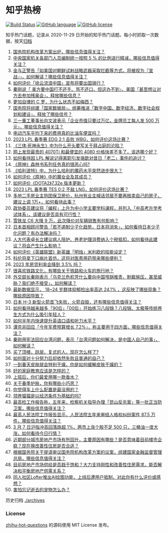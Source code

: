 # 知乎热榜
[![Build Status](https://github.com/ToWeLong/zhihu-hot-questions/workflows/CI/badge.svg)](https://github.com/ToWeLong/zhihu-hot-questions/actions)
[![GitHub language](https://img.shields.io/badge/language-golang-orange.svg)](https://golang.org/)
[![GitHub license](https://img.shields.io/github/license/ToWeLong/zhihu-hot-questions)](https://github.com/ToWeLong/zhihu-hot-questions/blob/main/LICENSE)

知乎热门话题，记录从 2020-11-29 日开始的知乎热门话题。每小时抓取一次数据，按天[归档](./archives)

<!-- BEGIN -->

1. [国务院机构改革方案出炉，哪些信息值得关注？](https://www.zhihu.com/question/588090975)
1. [中央国家机关各部门人员编制统一按照 5 % 的比例进行精减，哪些信息值得关注？](https://www.zhihu.com/question/588092547)
1. [金与正警告「如美国对朝鲜试射战略武器采取拦截等方式，将被视为『宣战』」，如何解读？哪些信息值得关注？](https://www.zhihu.com/question/588027168)
1. [如何评价「徐云流浪中国」宣布将要出国骑行？](https://www.zhihu.com/question/587440848)
1. [秦刚说「 美方要中国打不还手、骂不还口，但这办不到」，美国「甚至想让对方去参加残奥会」，释放哪些信息？](https://www.zhihu.com/question/588036241)
1. [更加自律的 C 罗，为什么状态不如梅西？](https://www.zhihu.com/question/586667576)
1. [国务院将组建「国家数据局」，统筹推进「数字中国、数字经济、数字社会规划和建设」，释放了哪些信号？](https://www.zhihu.com/question/588092770)
1. [三一重工董事长向文波表示「企业市值只要过万亿，金牌员工每人发 500 万元」，哪些信息值得关注？](https://www.zhihu.com/question/587860412)
1. [电动汽车平均下来的费用真的比油车便宜吗？](https://www.zhihu.com/question/586876023)
1. [2023 LPL 春季赛 EDG 2:1 击败 WBG，如何评价这场比赛？](https://www.zhihu.com/question/588087061)
1. [《三体·死神永生》中为什么开头要写关于拜占庭的沦陷？](https://www.zhihu.com/question/406330008)
1. [网上发现最贵的 4070Ti 和最便宜的 4080 价格快差不多了，该选哪个好？](https://www.zhihu.com/question/587135758)
1. [如何看待因 LPL 解说记得离职引发骆歆对昔日「老二」事件的追讨？](https://www.zhihu.com/question/588062529)
1. [《原神》森林书系列任务真的很恶心吗?](https://www.zhihu.com/question/551833777)
1. [《哈利波特》中，为什么哈利的魔药水平突然进步很大？](https://www.zhihu.com/question/293693484)
1. [如何评价《原神》中的魔女会及其成员？](https://www.zhihu.com/question/588052861)
1. [如何评价《DOTA2》7.32e 版本更新？](https://www.zhihu.com/question/588028381)
1. [2023 LPL 春季赛 TES 0:2 不敌 LNG，如何评价这场比赛？](https://www.zhihu.com/question/588105597)
1. [多地二手房业主抱团保卫房价，杭州有业主喊话邻居不要再贱卖自己的房子，建议上调 1万+，如何看待此事？](https://www.zhihu.com/question/588022562)
1. [政协委员建议将「编程」上升为中小学主要学科课程，并列入「中高考升学考试体系」，该建议是否具有可行性？](https://www.zhihu.com/question/587886046)
1. [雪铁龙 C6 大降 9 万，此次降价对车辆销售有何影响？](https://www.zhihu.com/question/587830236)
1. [日本首相顾问警告「若不遏制少子化趋势，日本将消失」，如何看待日本少子化问题？有办法解决吗？](https://www.zhihu.com/question/587852372)
1. [人大代表卓长立建议病人陪护、养老护理消费纳入个税抵扣，如何看待此建议？将会产生什么影响？](https://www.zhihu.com/question/587874973)
1. [如何评价《英雄联盟》新英雄「明烛」米利欧的技能设定？](https://www.zhihu.com/question/588071245)
1. [科伦将拿下口崩片首仿，这将对医患用药带来哪些便利？](https://www.zhihu.com/question/530128036)
1. [2023 年房贷利率会降到 3.5% 吗？](https://www.zhihu.com/question/582148450)
1. [很喜欢铁路文化，有哪些关于铁路和火车的旅行地？](https://www.zhihu.com/question/587142417)
1. [外交部长秦刚表示「乌克兰危机凭什么要向中国甩锅推责，制裁施压，甚至威胁？我们绝不接受」，如何解读？](https://www.zhihu.com/question/588039094)
1. [最新数据显示， 18~24 岁群体抑郁检出率高达 24.1% ，这反映了哪些现象？哪些原因导致？](https://www.zhihu.com/question/587292439)
1. [日本 H-3 新型火箭首飞失败，火箭自毁，还有哪些信息值得关注？](https://www.zhihu.com/question/588030007)
1. [如何看待越来越多「90后」「00后」开始练习八段锦？八段锦、太极等传统养生方式为什么吸引年轻人？](https://www.zhihu.com/question/587875712)
1. [如何半年内快速提升英语口语和听力水平？](https://www.zhihu.com/question/423789316)
1. [谭克非回应「今年军费预算增长 7.2%」，称主要用于四方面，哪些信息值得关注？](https://www.zhihu.com/question/588019495)
1. [秦刚用宪法回应台湾问题，表示「台湾问题如何解决，是中国人自己的事」，如何解读？](https://www.zhihu.com/question/588036404)
1. [买了顶楼，跃层，复式的人，现在怎么样了?](https://www.zhihu.com/question/356667767)
1. [如何面对十分努力后却依然失败且普通的自己？](https://www.zhihu.com/question/587687002)
1. [一到春天皮肤就会特别干燥，你是如何缓解皮肤干燥的？](https://www.zhihu.com/question/586354387)
1. [好的家庭教育应该是怎样的？](https://www.zhihu.com/question/446845450)
1. [上班后，你们最爱用哪一款香水？](https://www.zhihu.com/question/584367640)
1. [关于春季护肤，你有哪些小巧思？](https://www.zhihu.com/question/584363286)
1. [你觉得车上什么配置是最没用的？](https://www.zhihu.com/question/586917308)
1. [领养猫猫是以经济条件为基础的吗?](https://www.zhihu.com/question/584295475)
1. [最高检工作报告称，五年来，检察机关指导办理「昆山反杀案」等一批正当防卫案，哪些信息值得关注？](https://www.zhihu.com/question/588088481)
1. [最高人民法院工作报告显示，人民法院五年来审结人格权纠纷案件 87.5 万件，哪些信息值得关注？](https://www.zhihu.com/question/588086433)
1. [3 月 7 日沪指冲高回落跌超 1%，两市上涨个股不足 500 只，三桶油一度大涨，如何看待今日行情？](https://www.zhihu.com/question/588027533)
1. [近期部分城市房地产市场有所回升，主要原因有哪些？是否意味着目前楼市企稳？现在换改善性住房是否合适？](https://www.zhihu.com/question/587966357)
1. [根据国务院关于提请审议国务院机构改革方案的议案，组建国家金融监督管理总局，哪些信息值得关注？](https://www.zhihu.com/question/588092416)
1. [目前房地产市场供给是否趋于饱和？大力支持刚性和改善性住房需求，能否解决和平衡房地产供需关系？](https://www.zhihu.com/question/587955056)
1. [同人社区Lofter推出AI绘图功能，上线后遭用户抵制，对此你有什么评价或感想？](https://www.zhihu.com/question/587962144)
1. [害怕忘记逝去的宠物怎么办？](https://www.zhihu.com/question/584991160)

<!-- END -->

历史归档 [./archives](./archives)


### License
[zhihu-hot-questions](https://github.com/towelong/zhihu-hot-questions) 的源码使用 MIT License 发布。